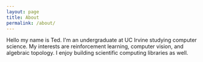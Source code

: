 ```yaml
---
layout: page
title: About
permalink: /about/
---
```

Hello my name is Ted. I'm an undergraduate at UC Irvine studying computer science. My interests are reinforcement learning, computer vision, and algebraic topology. I enjoy building scientific computing libraries as well.